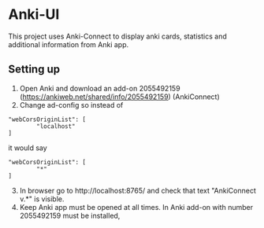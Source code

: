 # Anki-UI

This project uses Anki-Connect to display anki cards, statistics and additional information from Anki app.

## Setting up

1. Open Anki and download an add-on 2055492159 (https://ankiweb.net/shared/info/2055492159) (AnkiConnect)
2. Change ad-config so instead of

```
"webCorsOriginList": [
        "localhost"
]
```

it would say

```
"webCorsOriginList": [
        "*"
]
```

3. In browser go to http://localhost:8765/ and check that text "AnkiConnect v.\*" is visible.
4. Keep Anki app must be opened at all times. In Anki add-on with number 2055492159 must be installed,
